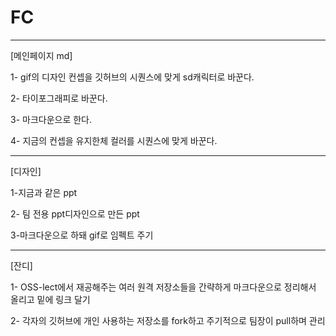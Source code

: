 # FC
------------------------------------------------------------------------------------------------------------------------------------------------------------------------
[메인페이지 md]

1- gif의 디자인 컨셉을 깃허브의 시퀀스에 맞게 sd캐릭터로 바꾼다.

2- 타이포그래피로 바꾼다.

3- 마크다운으로 한다.

4- 지금의 컨셉을 유지한체 컬러를 시퀀스에 맞게 바꾼다.

------------------------------------------------------------------------------------------------------------------------------------------------------------------------
 [디자인]
 
1-지금과 같은 ppt

2- 팀 전용 ppt디자인으로 만든 ppt

3-마크다운으로 하돼 gif로 임펙트 주기

------------------------------------------------------------------------------------------------------------------------------------------------------------------------

[잔디]

1- OSS-lect에서 재공해주는 여러 원격 저장소들을 간략하게 마크다운으로 정리해서 올리고 밑에 링크 달기

2- 각자의 깃허브에 개인 사용하는 저장소를 fork하고 주기적으로 팀장이 pull하며 관리
